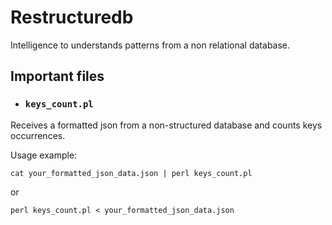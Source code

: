 # Restructuredb

Intelligence to understands patterns from a non relational database.

## Important files

* ### `keys_count.pl`

Receives a formatted json from a non-structured database and counts keys occurrences.

Usage example:
```
cat your_formatted_json_data.json | perl keys_count.pl
```
or
```
perl keys_count.pl < your_formatted_json_data.json
```
